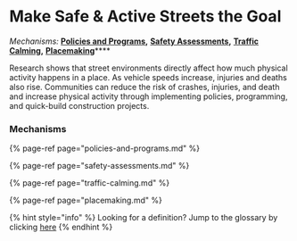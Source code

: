 # Make Safe & Active Streets the Goal

_Mechanisms:_ [**Policies and Programs**](./#policies-and-programs)**,** [**Safety Assessments**](safety-assessments.md)**,** [**Traffic Calming**](traffic-calming.md)**,** [**Placemaking**](placemaking.md)\*\*\*\*

Research shows that street environments directly affect how much physical activity happens in a place. As vehicle speeds increase, injuries and deaths also rise. Communities can reduce the risk of crashes, injuries, and death and increase physical activity through implementing policies, programming, and quick-build construction projects.

### **Mechanisms**

{% page-ref page="policies-and-programs.md" %}

{% page-ref page="safety-assessments.md" %}

{% page-ref page="traffic-calming.md" %}

{% page-ref page="placemaking.md" %}

{% hint style="info" %}
Looking for a definition? Jump to the glossary by clicking [here](../../glossary-1/glossary.md)
{% endhint %}

